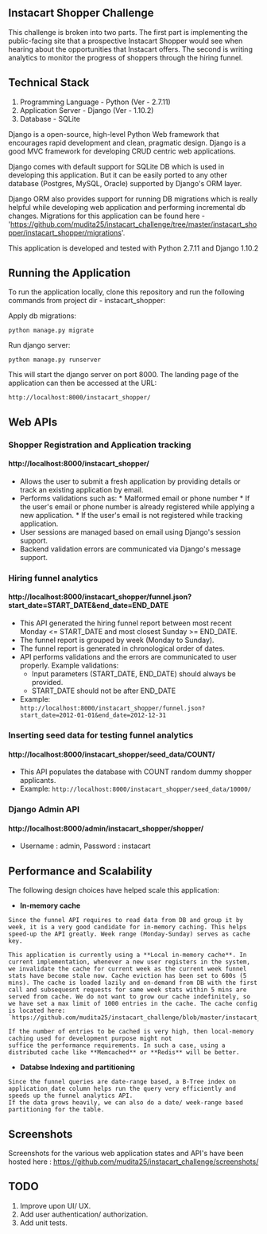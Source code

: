 ## Instacart Shopper Challenge
This challenge is broken into two parts. The first part is implementing the public-facing site that a prospective Instacart Shopper would see when hearing about the opportunities that Instacart offers. The second is writing analytics to monitor the progress of shoppers through the hiring funnel.

## Technical Stack
1. Programming Language - Python (Ver - 2.7.11)
2. Application Server   - Django (Ver - 1.10.2)
3. Database             - SQLite

Django is a open-source, high-level Python Web framework that encourages rapid development and clean, pragmatic design. Django is a good MVC framework for developing CRUD centric web applications.

Django comes with default support for SQLite DB which is used in developing this application. But it can be easily ported to any other database (Postgres, MySQL, Oracle) supported by Django's ORM layer. 

Django ORM also provides support for running DB migrations which is really helpful while developing web application and performing incremental db changes. Migrations for this application can be found here - 'https://github.com/mudita25/instacart_challenge/tree/master/instacart_shopper/instacart_shopper/migrations'.

This application is developed and tested with Python 2.7.11 and Django 1.10.2

## Running the Application

To run the application locally, clone this repository and run the following commands from project dir - instacart_shopper:

Apply db migrations:

`python manage.py migrate`

Run django server:

`python manage.py runserver`

This will start the django server on port 8000. The landing page of the application can then be accessed at the URL:

`http://localhost:8000/instacart_shopper/`

## Web APIs
### Shopper Registration and Application tracking
#### http://localhost:8000/instacart_shopper/
   * Allows the user to submit a fresh application by providing details or track an existing application by email.
   * Performs validations such as:
    * Malformed email or phone number
    * If the user's email or phone number is already registered while applying a new application.
    * If the user's email is not registered while tracking application.
   * User sessions are managed based on email using Django's session support.
   * Backend validation errors are communicated via Django's message support.

### Hiring funnel analytics
#### http://localhost:8000/instacart_shopper/funnel.json?start_date=START_DATE&end_date=END_DATE
   * This API generated the hiring funnel report between most recent Monday <= START_DATE and most closest Sunday >= END_DATE.
   * The funnel report is grouped by week (Monday to Sunday). 
   * The funnel report is generated in chronological order of dates.
   * API performs validations and the errors are communicated to user properly. Example validations:
     * Input parameters (START_DATE, END_DATE) should always be provided.
     * START_DATE should not be after END_DATE
   * Example:   
      `http://localhost:8000/instacart_shopper/funnel.json?start_date=2012-01-01&end_date=2012-12-31`

### Inserting seed data for testing funnel analytics
#### http://localhost:8000/instacart_shopper/seed_data/COUNT/
   * This API populates the database with COUNT random dummy shopper applicants.
   * Example: 
      `http://localhost:8000/instacart_shopper/seed_data/10000/`    

### Django Admin API
#### http://localhost:8000/admin/instacart_shopper/shopper/
   * Username : admin, Password : instacart 

## Performance and Scalability
The following design choices have helped scale this application:
   * **In-memory cache**
    
    Since the funnel API requires to read data from DB and group it by week, it is a very good candidate for in-memory caching. This helps speed-up the API greatly. Week range (Monday-Sunday) serves as cache key.
    
    This application is currently using a **Local in-memory cache**. In current implementation, whenever a new user registers in the system, we invalidate the cache for current week as the current week funnel stats have become stale now. Cache eviction has been set to 600s (5 mins). The cache is loaded lazily and on-demand from DB with the first call and subsequesnt requests for same week stats within 5 mins are served from cache. We do not want to grow our cache indefinitely, so we have set a max limit of 1000 entries in the cache. The cache config is located here: `https://github.com/mudita25/instacart_challenge/blob/master/instacart_shopper/instacart/settings.py#L84`
    
    If the number of entries to be cached is very high, then local-memory caching used for development purpose might not 
    suffice the performance requirements. In such a case, using a distributed cache like **Memcached** or **Redis** will be better. 

   * **Databse Indexing and partitioning**
    
    Since the funnel queries are date-range based, a B-Tree index on application_date column helps run the query very efficiently and speeds up the funnel analytics API. 
    If the data grows heavily, we can also do a date/ week-range based partitioning for the table.

## Screenshots
Screenshots for the various web application states and API's have been hosted here : https://github.com/mudita25/instacart_challenge/screenshots/

## TODO
1. Improve upon UI/ UX.
2. Add user authentication/ authorization.
3. Add unit tests.

